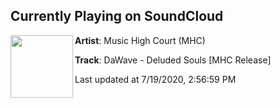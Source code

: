 ## Currently Playing on SoundCloud

[<img align="left" width="100" src="https://i1.sndcdn.com/artworks-UajU0rCD1ADcLidT-5RSXbQ-t50x50.jpg">](https://soundcloud.com/musichighcourt/dawave-deluded-souls?in=musichighcourt/sets/dawave-back-up-ep)

**Artist**: Music High Court (MHC) 

**Track**: DaWave - Deluded Souls [MHC Release]

Last updated at 7/19/2020, 2:56:59 PM
